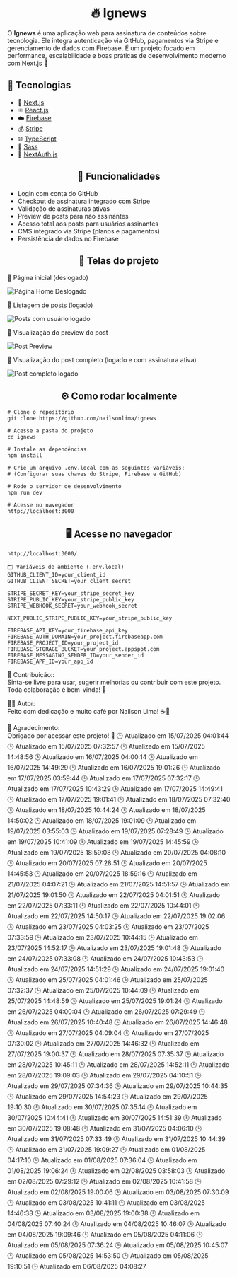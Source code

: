 # <div align="center">🔥 Ignews</div>
<p>O <strong>Ignews</strong> é uma aplicação web para assinatura de conteúdos sobre tecnologia. Ele integra autenticação via GitHub, pagamentos via Stripe e gerenciamento de dados com Firebase. É um projeto focado em performance, escalabilidade e boas práticas de desenvolvimento moderno com Next.js 🚀


## 🚀 Tecnologias

- 🧠 [Next.js](https://nextjs.org/)
- ⚛️ [React.js](https://react.dev/)
- ☁️ [Firebase](https://firebase.google.com/)
- 💰 [Stripe](https://stripe.com/)
- 🌐 [TypeScript](https://www.typescriptlang.org/)
- 💄 [Sass](https://sass-lang.com/)
- 🔗 [NextAuth.js](https://next-auth.js.org/)


## <div align="center">🧠 Funcionalidades</div>
- Login com conta do GitHub
- Checkout de assinatura integrado com Stripe
- Validação de assinaturas ativas
- Preview de posts para não assinantes
- Acesso total aos posts para usuários assinantes
- CMS integrado via Stripe (planos e pagamentos)
- Persistência de dados no Firebase

## <div align="center">📸 Telas do projeto</div>
<p>🔸 Página inicial (deslogado)</p> <img src="./assets/paginahomedeslogada.png" alt="Página Home Deslogado"/> <p>🔸 Listagem de posts (logado)</p> <img src="./assets/postslogado.png" alt="Posts com usuário logado"/> <p>🔸 Visualização do preview do post</p> <img src="./assets/postpreview.png" alt="Post Preview"/> <p>🔸 Visualização do post completo (logado e com assinatura ativa)</p> <img src="./assets/postlogado.png" alt="Post completo logado"/>


## <div align="center">⚙️ Como rodar localmente</div>

````
# Clone o repositório
git clone https://github.com/nailsonlima/ignews

# Acesse a pasta do projeto
cd ignews

# Instale as dependências
npm install

# Crie um arquivo .env.local com as seguintes variáveis:
# (Configurar suas chaves do Stripe, Firebase e GitHub)

# Rode o servidor de desenvolvimento
npm run dev

# Acesse no navegador
http://localhost:3000

````

## <div align="center">🖥️ Acesse no navegador</div>
```
http://localhost:3000/

🗂️ Variáveis de ambiente (.env.local)
GITHUB_CLIENT_ID=your_client_id
GITHUB_CLIENT_SECRET=your_client_secret

STRIPE_SECRET_KEY=your_stripe_secret_key
STRIPE_PUBLIC_KEY=your_stripe_public_key
STRIPE_WEBHOOK_SECRET=your_webhook_secret

NEXT_PUBLIC_STRIPE_PUBLIC_KEY=your_stripe_public_key

FIREBASE_API_KEY=your_firebase_api_key
FIREBASE_AUTH_DOMAIN=your_project.firebaseapp.com
FIREBASE_PROJECT_ID=your_project_id
FIREBASE_STORAGE_BUCKET=your_project.appspot.com
FIREBASE_MESSAGING_SENDER_ID=your_sender_id
FIREBASE_APP_ID=your_app_id
```

🤝 Contribuição::  
Sinta-se livre para usar, sugerir melhorias ou contribuir com este projeto. Toda colaboração é bem-vinda! 🚀

👨‍💻 Autor:  
Feito com dedicação e muito café por Nailson Lima! ☕🚀

🎯 Agradecimento:  
Obrigado por acessar este projeto! 💜
🕒 Atualizado em 15/07/2025 04:01:44
🕒 Atualizado em 15/07/2025 07:32:57
🕒 Atualizado em 15/07/2025 14:48:56
🕒 Atualizado em 16/07/2025 04:00:14
🕒 Atualizado em 16/07/2025 14:49:29
🕒 Atualizado em 16/07/2025 19:01:26
🕒 Atualizado em 17/07/2025 03:59:44
🕒 Atualizado em 17/07/2025 07:32:17
🕒 Atualizado em 17/07/2025 10:43:29
🕒 Atualizado em 17/07/2025 14:49:41
🕒 Atualizado em 17/07/2025 19:01:41
🕒 Atualizado em 18/07/2025 07:32:40
🕒 Atualizado em 18/07/2025 10:44:24
🕒 Atualizado em 18/07/2025 14:50:02
🕒 Atualizado em 18/07/2025 19:01:09
🕒 Atualizado em 19/07/2025 03:55:03
🕒 Atualizado em 19/07/2025 07:28:49
🕒 Atualizado em 19/07/2025 10:41:09
🕒 Atualizado em 19/07/2025 14:45:59
🕒 Atualizado em 19/07/2025 18:59:08
🕒 Atualizado em 20/07/2025 04:08:10
🕒 Atualizado em 20/07/2025 07:28:51
🕒 Atualizado em 20/07/2025 14:45:53
🕒 Atualizado em 20/07/2025 18:59:16
🕒 Atualizado em 21/07/2025 04:07:21
🕒 Atualizado em 21/07/2025 14:51:57
🕒 Atualizado em 21/07/2025 19:01:50
🕒 Atualizado em 22/07/2025 04:01:51
🕒 Atualizado em 22/07/2025 07:33:11
🕒 Atualizado em 22/07/2025 10:44:01
🕒 Atualizado em 22/07/2025 14:50:17
🕒 Atualizado em 22/07/2025 19:02:06
🕒 Atualizado em 23/07/2025 04:03:25
🕒 Atualizado em 23/07/2025 07:33:59
🕒 Atualizado em 23/07/2025 10:44:15
🕒 Atualizado em 23/07/2025 14:52:17
🕒 Atualizado em 23/07/2025 19:01:48
🕒 Atualizado em 24/07/2025 07:33:08
🕒 Atualizado em 24/07/2025 10:43:53
🕒 Atualizado em 24/07/2025 14:51:29
🕒 Atualizado em 24/07/2025 19:01:40
🕒 Atualizado em 25/07/2025 04:01:46
🕒 Atualizado em 25/07/2025 07:32:37
🕒 Atualizado em 25/07/2025 10:44:09
🕒 Atualizado em 25/07/2025 14:48:59
🕒 Atualizado em 25/07/2025 19:01:24
🕒 Atualizado em 26/07/2025 04:00:04
🕒 Atualizado em 26/07/2025 07:29:49
🕒 Atualizado em 26/07/2025 10:40:48
🕒 Atualizado em 26/07/2025 14:46:48
🕒 Atualizado em 27/07/2025 04:09:04
🕒 Atualizado em 27/07/2025 07:30:02
🕒 Atualizado em 27/07/2025 14:46:32
🕒 Atualizado em 27/07/2025 19:00:37
🕒 Atualizado em 28/07/2025 07:35:37
🕒 Atualizado em 28/07/2025 10:45:11
🕒 Atualizado em 28/07/2025 14:52:11
🕒 Atualizado em 28/07/2025 19:09:03
🕒 Atualizado em 29/07/2025 04:10:51
🕒 Atualizado em 29/07/2025 07:34:36
🕒 Atualizado em 29/07/2025 10:44:35
🕒 Atualizado em 29/07/2025 14:54:23
🕒 Atualizado em 29/07/2025 19:10:30
🕒 Atualizado em 30/07/2025 07:35:14
🕒 Atualizado em 30/07/2025 10:44:41
🕒 Atualizado em 30/07/2025 14:51:39
🕒 Atualizado em 30/07/2025 19:08:48
🕒 Atualizado em 31/07/2025 04:06:10
🕒 Atualizado em 31/07/2025 07:33:49
🕒 Atualizado em 31/07/2025 10:44:39
🕒 Atualizado em 31/07/2025 19:09:27
🕒 Atualizado em 01/08/2025 04:17:10
🕒 Atualizado em 01/08/2025 07:36:04
🕒 Atualizado em 01/08/2025 19:06:24
🕒 Atualizado em 02/08/2025 03:58:03
🕒 Atualizado em 02/08/2025 07:29:12
🕒 Atualizado em 02/08/2025 10:41:58
🕒 Atualizado em 02/08/2025 19:00:06
🕒 Atualizado em 03/08/2025 07:30:09
🕒 Atualizado em 03/08/2025 10:41:11
🕒 Atualizado em 03/08/2025 14:46:38
🕒 Atualizado em 03/08/2025 19:00:38
🕒 Atualizado em 04/08/2025 07:40:24
🕒 Atualizado em 04/08/2025 10:46:07
🕒 Atualizado em 04/08/2025 19:09:46
🕒 Atualizado em 05/08/2025 04:11:06
🕒 Atualizado em 05/08/2025 07:36:24
🕒 Atualizado em 05/08/2025 10:45:07
🕒 Atualizado em 05/08/2025 14:53:50
🕒 Atualizado em 05/08/2025 19:10:51
🕒 Atualizado em 06/08/2025 04:08:27
